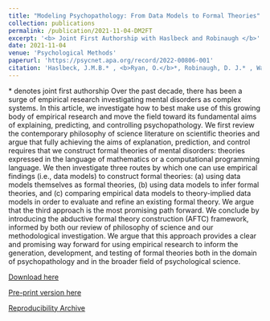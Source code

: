 ```yaml
---
title: "Modeling Psychopathology: From Data Models to Formal Theories"
collection: publications
permalink: /publication/2021-11-04-DM2FT
excerpt: '<b> Joint First Authorship with Haslbeck and Robinaugh </b>'
date: 2021-11-04
venue: 'Psychological Methods'
paperurl: 'https://psycnet.apa.org/record/2022-00806-001'
citation: 'Haslbeck, J.M.B.* , <b>Ryan, O.</b>*, Robinaugh, D. J.* , Waldorp, L. J., & Borsboom, D. (2021). Modeling psychopathology: From data models to formal theories. Psychological Methods.'
---
```


\* denotes joint first authorship
Over the past decade, there has been a surge of empirical research investigating mental disorders as complex systems. In this article, we investigate how to best make use of this growing body of empirical research and move the field toward its fundamental aims of explaining, predicting, and controlling psychopathology. We first review the contemporary philosophy of science literature on scientific theories and argue that fully achieving the aims of explanation, prediction, and control requires that we construct formal theories of mental disorders: theories expressed in the language of mathematics or a computational programming language. We then investigate three routes by which one can use empirical findings (i.e., data models) to construct formal theories: (a) using data models themselves as formal theories, (b) using data models to infer formal theories, and (c) comparing empirical data models to theory-implied data models in order to evaluate and refine an existing formal theory. We argue that the third approach is the most promising path forward. We conclude by introducing the abductive formal theory construction (AFTC) framework, informed by both our review of philosophy of science and our methodological investigation. We argue that this approach provides a clear and promising way forward for using empirical research to inform the generation, development, and testing of formal theories both in the domain of psychopathology and in the broader field of psychological science.

[Download here](https://psycnet.apa.org/record/2022-00806-001)

[Pre-print version here](https://psyarxiv.com/jgm7f/)

[Reproducibility Archive](https://osf.io/bnteg/)
